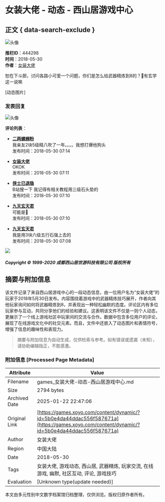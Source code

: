 # 女装大佬 - 动态 - 西山居游戏中心

## 正文 { data-search-exclude }


![头像](https://xoyo.xoyocdn.com/game-center/public/images/default-member-thumb-dfaf556c.png)

**推栏ID**：444298  
**时间**：2018-05-30  
**作者**：[女装大佬](/blog/55b15464e32b4cb0b8fcf5c3313d7689#)

恕在下斗胆，讨问各路小可爱一个问题，你们是怎么给武器精炼到8的？🌚有玄学这一说嘛

[动态图片]

### 发表回复

![头像](https://xoyo.xoyocdn.com/game-center/public/images/default-member-thumb-dfaf556c.png)

**评论列表**：  
- **[二两螺蛳粉](/blog/4059b074d55e421280074a7677dc2e00#)**  
  我亲友2块5级精八吹了一年。。。。我想打爆他狗头  
  发布时间：2018-05-30 07:14

- **[女装大佬](/blog/55b15464e32b4cb0b8fcf5c3313d7689#)**  
  OKOK  
  发布时间：2018-05-30 07:11

- **[侠士已退隐](/blog/9d4ea957d3914bef992cf4fe85d3721a#)**  
  B站搜一下 我记得有相关教程用三级石头垫的  
  发布时间：2018-05-30 07:10

- **[九天玄天君](/blog/6f819b2dc002488292ae59eab19bb9ca#)**  
  可能是🌚  
  发布时间：2018-05-30 07:10

- **[九天玄天君](/blog/6f819b2dc002488292ae59eab19bb9ca#)**  
  我是用3块六级五行石强上去的  
  发布时间：2018-05-30 07:08

![](https://api-games.xoyo.com/uploadfile/2020/0525/20200525053154707.jpg)

##### Copyright © 1999-2020 成都西山居世游科技有限公司 版权所有
<!-- tcd_original_link https://games.xoyo.com/content/dynamic/?id=5b0e4da44ddac556f587671a -->


## 摘要与附加信息

<!-- tcd_abstract -->
该文件记录了来自西山居游戏中心的一段动态信息，由一位用户名为“女装大佬”的玩家于2018年5月30日发布。内容围绕着游戏中的武器精炼技巧展开，作者向其他玩家询问如何将武器精炼到8，并表现出一种轻松幽默的态度。评论区内有多位玩家参与互动，共同分享他们的经验和建议。这表明该文件不仅是一则个人动态，更展示了一个线上游戏社区中玩家间的交流与合作。数据中包含多位用户的评论，展现了在线游戏文化中的社交元素。而且，文件中还嵌入了动态图片和表情符号，增强了信息的趣味性和表现力。
<!-- tcd_abstract_end -->

> 摘要与附加信息为自动生成，仅供检索与参考。如有错误或遗漏（未知），请协助编辑指正，不胜感激。

### 附加信息 [Processed Page Metadata]

| Attribute       | Value                                  |
|-----------------|----------------------------------------|
| Filename        | games_女装大佬-动态-西山居游戏中心.md                             |
| Size            | 2794 bytes                           |
| Archived Date   | 2025-01-22 22:47:06                             |
| Original Link   | [https://games.xoyo.com/content/dynamic/?id=5b0e4da44ddac556f587671a](https://games.xoyo.com/content/dynamic/?id=5b0e4da44ddac556f587671a)                       |
| Author          | 女装大佬                               |
| Region          | 中国大陆                               |
| Date            | 2018-05-30                                 |
| Tags            | 女装大佬, 游戏动态, 西山居, 武器精炼, 玩家交流, 在线游戏, 幽默, 社区互动, 评论, 游戏技巧                                 |
| Evaluation            | [Unknown type(update needed)]                                 |
<!-- tcd_table_end -->

本文由多元性别中文数字档案馆归档整理，仅供浏览。版权归原作者所有。
